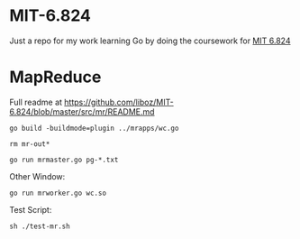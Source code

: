 # MIT-6.824

Just a repo for my work learning Go by doing the coursework for [MIT 6.824](https://pdos.csail.mit.edu/6.824/schedule.html)

# MapReduce

Full readme at https://github.com/liboz/MIT-6.824/blob/master/src/mr/README.md

```
go build -buildmode=plugin ../mrapps/wc.go

rm mr-out*

go run mrmaster.go pg-*.txt
```
Other Window:
```
go run mrworker.go wc.so
```

Test Script:
```
sh ./test-mr.sh
```

